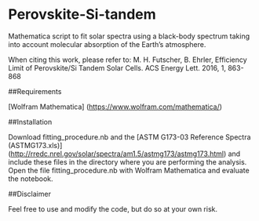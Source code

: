 # Perovskite-Si-tandem

Mathematica script to fit solar spectra using a black-body spectrum taking into account molecular absorption of the Earth’s atmosphere.

When citing this work, please refer to: M. H. Futscher, B. Ehrler, Efficiency Limit of Perovskite/Si Tandem Solar Cells. ACS Energy Lett. 2016, 1, 863-868 

##Requirements

[Wolfram Mathematica] (https://www.wolfram.com/mathematica/) 

##Installation

Download fitting_procedure.nb and the [ASTM G173-03 Reference Spectra (ASTMG173.xls)] (http://rredc.nrel.gov/solar/spectra/am1.5/astmg173/astmg173.html) and include these files in the directory where you are performing the analysis. Open the file fitting_procedure.nb with Wolfram Mathematica and evaluate the notebook.

##Disclaimer

Feel free to use and modify the code, but do so at your own risk.
